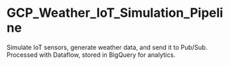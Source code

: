 # GCP_Weather_IoT_Simulation_Pipeline
Simulate IoT sensors, generate weather data, and send it to Pub/Sub. Processed with Dataflow, stored in BigQuery for analytics.
